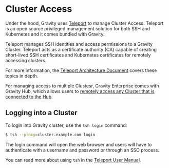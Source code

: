 
# Cluster Access

Under the hood, Gravity uses [Teleport](https://gravitational.com/teleport) to
manage Cluster Access. Teleport is an open source privileged management
solution for both SSH and Kubernetes and it comes bundled with Gravity.

Teleport manages SSH identities and access permissions to a Gravity Cluster. 
Teleport acts as a certificate authority (CA) capable of creating short-lived SSH certificates and Kubernetes certificates for remotely accessing clusters.

For more information, the [Teleport Architecture Document](http://gravitational.com/teleport/docs/architecture/)
covers these topics in depth.

For managing access to multiple Clustesr, Gravity Enterprise comes with 
Gravity Hub, which allows users to [remotely access any Cluster that is connected 
to the Hub](/hub/#remote-cluster-management).

## Logging into a Cluster

To login into Gravity cluster, use the `tsh login` command:

```bash
$ tsh --proxy=cluster.example.com login
```

The login command will open the web browser and users will have to authenticate
with a username and password or through an SSO process.

You can read more about using `tsh` in the [Teleport User Manual](https://gravitational.com/teleport/docs/user-manual/).